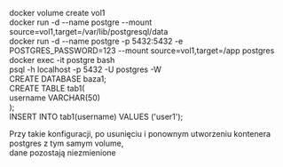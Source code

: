 docker volume create vol1  
docker run -d --name postgre --mount source=vol1,target=/var/lib/postgresql/data  
docker run -d --name postgre -p 5432:5432 -e POSTGRES_PASSWORD=123 --mount source=vol1,target=/app postgres  
docker exec -it postgre bash  
 psql -h localhost -p 5432 -U postgres -W  
 CREATE DATABASE baza1;  
 CREATE TABLE tab1(  
  username VARCHAR(50)  
 );  
 INSERT INTO tab1(username) VALUES ('user1');  

Przy takie konfiguracji, po usunięciu i ponownym utworzeniu kontenera postgres z tym samym volume,  
dane pozostają niezmienione